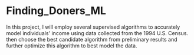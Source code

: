 # Finding_Doners_ML
In this project, I will employ several supervised algorithms to accurately model individuals' income using data collected from the 1994 U.S. Census. then choose the best candidate algorithm from preliminary results and further optimize this algorithm to best model the data.

